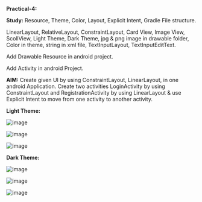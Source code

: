 **Practical-4:**


**Study:** Resource, Theme, Color, Layout, Explicit Intent, Gradle File structure.

LinearLayout, RelativeLayout,  ConstraintLayout, Card View, Image View, ScollView, Light Theme, Dark Theme, jpg & png image in drawable folder, Color in theme, string in xml file, TextInputLayout, TextInputEditText.

Add Drawable Resource in android project.

Add Activity in android Project.

**AIM:** Create given UI by using ConstraintLayout, LinearLayout, in one android Application. Create two activities LoginActivity by using ConstraintLayout and RegistrationActivity by using LinearLayout & use Explicit Intent to move from one activity to another activity.

**Light Theme:**


![image](https://github.com/rutviprajapati16/MAD_Practical4_21012011123/assets/97946004/886144c7-a320-48f9-971c-58a1e7f1406e)

![image](https://github.com/rutviprajapati16/MAD_Practical4_21012011123/assets/97946004/68082a37-fba2-4dca-b839-7a76ea90fbfe)

![image](https://github.com/rutviprajapati16/MAD_Practical4_21012011123/assets/97946004/b79c3b57-9d8c-4a14-a2d2-9a0a8c323508)

**Dark Theme:**


![image](https://github.com/rutviprajapati16/MAD_Practical4_21012011123/assets/97946004/41be316d-6472-409e-a251-1c5f2f6f7ea8)

![image](https://github.com/rutviprajapati16/MAD_Practical4_21012011123/assets/97946004/2afe86f6-760a-444e-bef0-2ad58a8684bc)

![image](https://github.com/rutviprajapati16/MAD_Practical4_21012011123/assets/97946004/9e13f202-ec03-452e-9f1d-1133932247b6)








